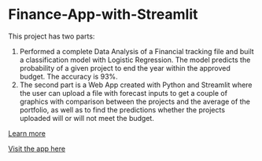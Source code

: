# Finance-App-with-Streamlit
This project has two parts:
1. Performed a complete Data Analysis of a Financial tracking file and built a classification model with Logistic Regression. 
   The model predicts the probability of a given project to end the year within the approved budget. The accuracy is 93%.
2. The second part is a Web App created with Python and Streamlit where the user can upload a file with forecast inputs to get a couple of graphics with comparison between the projects and the average of the portfolio, as well as to find the predictions whether the projects uploaded will or will not meet the budget.

[Learn more](https://datasciencegus.wordpress.com/2020/07/10/finance-web-app-with-streamlit/)

[Visit the app here](https://finance-streamlit.herokuapp.com)
